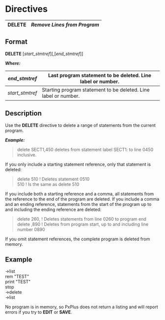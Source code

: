 # Directives

**DELETE** |  **_Remove Lines from Program_**  
---|---  
  
##  Format

**DELETE** [_start_stmtref_][,[_end_stmtref_]]  
  
**_Where:_**

_end_stmtref_ |  Last program statement to be deleted. Line label or number.  
---|---  
_start_stmtref_ |  Starting program statement to be deleted. Line label or number.  
  
##  Description

Use the **DELETE** directive to delete a range of statements from the current program.

**_Example:_**

> delete SECT1,450 deletes from statement label SECT1: to line 0450 inclusive.

If you only include a starting statement reference, only that statement is deleted:

> delete 510 ! Deletes statement 0510  
> 510 ! Is the same as delete 510

If you include both a starting reference and a comma, all statements from the reference to the end of the program are deleted. If you include a comma and an ending reference, statements from the start of the program up to and including the ending reference are deleted:

> delete 260, ! Deletes statements from line 0260 to program end  
> delete ,890 ! Deletes from program start, up to and including line number 0890

If you omit statement references, the complete program is deleted from memory.

##  Example

->list  
rem "TEST"  
print "TEST"  
stop  
->delete  
->list

No program is in memory, so PxPlus does not return a listing and will report errors if you try to **EDIT** or **SAVE**.
